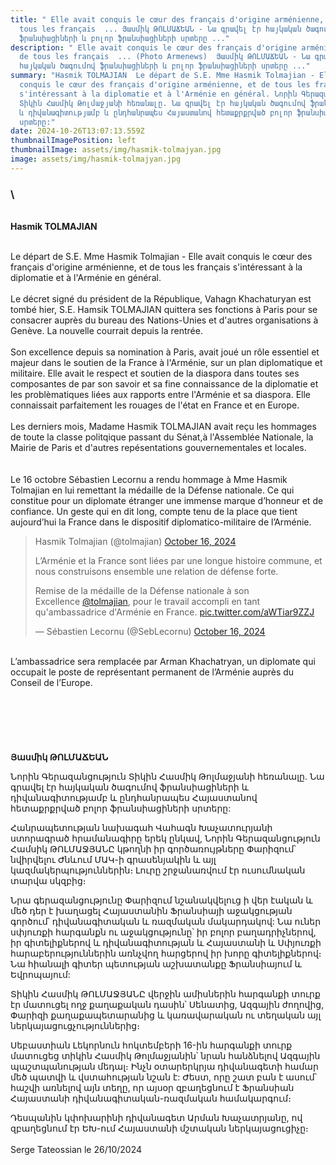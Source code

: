 ```yaml
---
title: " Elle avait conquis le cœur des français d'origine arménienne, et de
  tous les français  ... Յասմիկ ԹՈԼՄԱՃԵԱՆ - Նա գրավել էր հայկական ծագումով
  ֆրանսիացիների և բոլոր ֆրանսիացիների սրտերը ..."
description: " Elle avait conquis le cœur des français d'origine arménienne, et
  de tous les français  ... (Photo Armenews)  Յասմիկ ԹՈԼՄԱՃԵԱՆ - Նա գրավել էր
  հայկական ծագումով ֆրանսիացիների և բոլոր ֆրանսիացիների սրտերը ..."
summary: "Hasmik TOLMAJIAN  Le départ de S.E. Mme Hasmik Tolmajian - Elle avait
  conquis le cœur des français d'origine arménienne, et de tous les français
  s'intéressant à la diplomatie et à l'Arménie en général. Նորին Գերազանցություն
  Տիկին Հասմիկ Թոլմաջյանի հեռանալը. Նա գրավել էր հայկական ծագումով ֆրանսիացիների
  և դիվանագիտությամբ և ընդհանրապես Հայաստանով հետաքրքրված բոլոր ֆրանսիացիների
  սրտերը:"
date: 2024-10-26T13:07:13.559Z
thumbnailImagePosition: left
thumbnailImage: assets/img/hasmik-tolmajyan.jpg
image: assets/img/hasmik-tolmajyan.jpg
---
```

### \
\
**Hasmik TOLMAJIAN**

\
Le départ de S.E. Mme Hasmik Tolmajian - Elle avait conquis le cœur des français d'origine arménienne, et de tous les français s'intéressant à la diplomatie et à l'Arménie en général.\
\
Le décret signé du président de la République, Vahagn Khachaturyan est tombé hier, S.E. Hamsik TOLMAJIAN quittera ses fonctions à Paris pour se consacrer auprès du bureau des Nations-Unies et d'autres organisations à Genève. La nouvelle courrait depuis la rentrée.\
\
Son excellence depuis sa nomination à Paris, avait joué un rôle essentiel et majeur dans le soutien de la France à l'Arménie, sur un plan diplomatique et militaire. Elle avait le respect et soutien de la diaspora dans toutes ses composantes de par son savoir et sa fine connaissance de la diplomatie et les problèmatiques liées aux rapports entre l'Arménie et sa diaspora. Elle connaissait parfaitement les rouages de l'état en France et en Europe.\
\
Les derniers mois, Madame Hasmik TOLMAJIAN avait reçu les hommages de toute la classe politqique passant du Sénat,à l'Assemblée Nationale, la Mairie de Paris et d'autres repésentations gouvernementales et locales.\
\
\
Le 16 octobre Sébastien Lecornu a rendu hommage à Mme Hasmik Tolmajian en lui remettant la médaille de la Défense nationale. Ce qui constitue pour un diplomate étranger une immense marque d’honneur et de confiance. Un geste qui en dit long, compte tenu de la place que tient aujourd’hui la France dans le dispositif diplomatico-militaire de l’Arménie.

<!--StartFragment-->

> Hasmik Tolmajian (@tolmajian) [October 16, 2024](https://twitter.com/tolmajian/status/1846613016378294471?ref_src=twsrc%5Etfw)
>
> L’Arménie et la France sont liées par une longue histoire commune, et nous construisons ensemble une relation de défense forte.
>
> Remise de la médaille de la Défense nationale à son Excellence [@tolmajian](https://twitter.com/tolmajian?ref_src=twsrc%5Etfw), pour le travail accompli en tant qu'ambassadrice d'Arménie en France. [pic.twitter.com/aWTiar9ZZJ](https://t.co/aWTiar9ZZJ)
>
> — Sébastien Lecornu (@SebLecornu) [October 16, 2024](https://twitter.com/SebLecornu/status/1846584106592666048?ref_src=twsrc%5Etfw)

\
L’ambassadrice sera remplacée par Arman Khachatryan, un diplomate qui occupait le poste de représentant permanent de l’Arménie auprès du Conseil de l’Europe.\
\
\
\
\
\
\
**Յասմիկ ԹՈԼՄԱՃԵԱՆ**

Նորին Գերազանցություն Տիկին Հասմիկ Թոլմաջյանի հեռանալը. Նա գրավել էր հայկական ծագումով ֆրանսիացիների և դիվանագիտությամբ և ընդհանրապես Հայաստանով հետաքրքրված բոլոր ֆրանսիացիների սրտերը:

 Հանրապետության նախագահ Վահագն Խաչատուրյանի ստորագրած հրամանագիրը երեկ ընկավ, Նորին Գերազանցություն Համսիկ ԹՈԼՄԱՋՅԱՆԸ կթողնի իր գործառույթները Փարիզում՝ նվիրվելու Ժնևում ՄԱԿ-ի գրասենյակին և այլ կազմակերպություններին։ Լուրը շրջանառվում էր ուսումնական տարվա սկզբից։

Նրա գերազանցությունը Փարիզում նշանակվելուց ի վեր էական և մեծ դեր է խաղացել Հայաստանին Ֆրանսիայի աջակցության գործում՝ դիվանագիտական ​​և ռազմական մակարդակով: Նա ուներ սփյուռքի հարգանքն ու աջակցությունը՝ իր բոլոր բաղադրիչներով, իր գիտելիքներով և դիվանագիտության և Հայաստանի և Սփյուռքի հարաբերություններին առնչվող հարցերով իր խորը գիտելիքներով։ Նա հիանալի գիտեր պետության աշխատանքը Ֆրանսիայում և Եվրոպայում:

Տիկին Հասմիկ ԹՈԼՄԱՋՅԱՆԸ վերջին ամիսներին հարգանքի տուրք էր մատուցել ողջ քաղաքական դասին՝ Սենատից, Ազգային ժողովից, Փարիզի քաղաքապետարանից և կառավարական ու տեղական այլ ներկայացուցչություններից։

Սեբաստիան Լեկորնուն հոկտեմբերի 16-ին հարգանքի տուրք մատուցեց տիկին Հասմիկ Թոլմաջյանին՝ նրան հանձնելով Ազգային պաշտպանության մեդալ։ Ինչն օտարերկրյա դիվանագետի համար մեծ պատվի և վստահության նշան է: Ժեստ, որը շատ բան է ասում՝ հաշվի առնելով այն տեղը, որ այսօր զբաղեցնում է Ֆրանսիան Հայաստանի դիվանագիտական-ռազմական համակարգում։

Դեսպանին կփոխարինի դիվանագետ Արման Խաչատրյանը, ով զբաղեցնում էր ԵԽ-ում Հայաստանի մշտական ​​ներկայացուցիչը։\
\
S﻿erge Tateossian le 26/10/2024